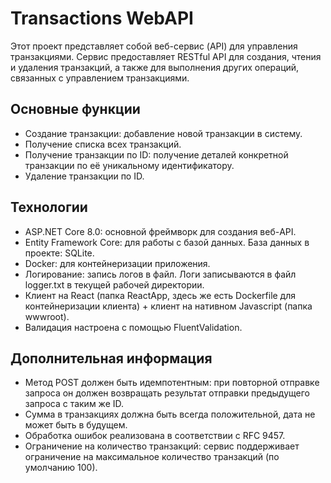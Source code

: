 <h1>Transactions WebAPI</h1>
<p>Этот проект представляет собой веб-сервис (API) для управления транзакциями. Сервис предоставляет RESTful API для создания, чтения и удаления транзакций, а также для выполнения других операций, связанных с управлением транзакциями.</p>
<h2>Основные функции</h2>
<ul>
<li>Создание транзакции: добавление новой транзакции в систему.</li>
<li>Получение списка всех транзакций.</li>
<li>Получение транзакции по ID: получение деталей конкретной транзакции по её уникальному идентификатору.</li>
<li>Удаление транзакции по ID.</li>
</ul>
<h2>Технологии</h2>
<ul>
<li>ASP.NET Core 8.0: основной фреймворк для создания веб-API.</li>
<li>Entity Framework Core: для работы с базой данных. База данных в проекте: SQLite.</li>
<li>Docker: для контейнеризации приложения.</li>
<li>Логирование: запись логов в файл. Логи записываются в файл logger.txt в текущей рабочей директории.</li>
<li>Клиент на React (папка ReactApp, здесь же есть Dockerfile для контейнеризации клиента) + клиент на нативном Javascript (папка wwwroot).</li>
<li>Валидация настроена с помощью FluentValidation.</li>
</ul>
<h2>Дополнительная информация</h2>
<ul>
<li>Метод POST должен быть идемпотентным: при повторной отправке запроса он должен возвращать результат отправки предыдущего запроса с таким же ID.</li>
<li>Сумма в транзакциях должна быть всегда положительной, дата не может быть в будущем.</li>
<li>Обработка ошибок реализована в соответствии с RFC 9457.</li>
<li>Ограничение на количество транзакций: сервис поддерживает ограничение на максимальное количество транзакций (по умолчанию 100).</li>
</ul>
